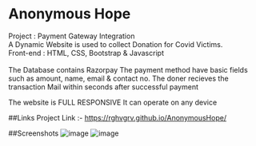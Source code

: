 # Anonymous Hope
Project : Payment Gateway Integration<br>
A Dynamic Website is used to collect Donation for Covid Victims.<br>
Front-end : HTML, CSS, Bootstrap & Javascript<br>
<br>
The Database contains Razorpay
The payment method have basic fields such as amount, name, email & contact no.
The doner recieves the transaction Mail within seconds after successful payment

The website is FULL RESPONSIVE
It can operate on any device
<br>

##Links
Project Link :- https://rghvgrv.github.io/AnonymousHope/

##Screenshots
![image](https://user-images.githubusercontent.com/71788323/128918436-da908677-7a86-4499-94df-9c54cfdf30d1.png)
![image](https://user-images.githubusercontent.com/71788323/128918855-41959e9e-f983-42e1-b6e6-34f64d38d87b.png)

 
